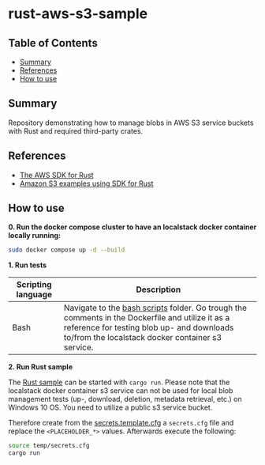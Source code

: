 # rust-aws-s3-sample

## Table of Contents

+ [Summary](#summary)
+ [References](#references)
+ [How to use](#how-to-use)

## Summary

Repository demonstrating how to manage blobs in AWS S3 service buckets with Rust and required third-party crates.


## References

- [The AWS SDK for Rust ](https://www.serverlessguru.com/blog/aws-sdk-for-rust-getting-started)
- [Amazon S3 examples using SDK for Rust](https://docs.aws.amazon.com/sdk-for-rust/latest/dg/rust_s3_code_examples.html)

## How to use

**0. Run the docker compose cluster to have an localstack docker container locally running:**

```bash
sudo docker compose up -d --build
```

**1. Run tests**

| Scripting language | Description | 
|----------|----------|
| Bash | Navigate to the [bash scripts](./scripts/bash/) folder. Go trough the comments in the Dockerfile and utilize it as a reference for testing blob up- and downloads to/from the localstack docker container s3 service. | 

**2. Run Rust sample**

The [Rust sample](./src/main.rs) can be started with `cargo run`. Please note that the localstack docker container s3 service can not be used for local blob management tests (up-, download, deletion, metadata retrieval, etc.) on Windows 10 OS. You need to utilize a public s3 service bucket.

Therefore create from the [secrets.template.cfg](./temp/secrets.template.cfg) a `secrets.cfg` file and replace the `<PLACEHOLDER_*>` values.
Afterwards execute the following:

```bash
source temp/secrets.cfg
cargo run
```

